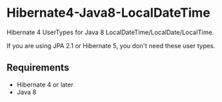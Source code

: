 # Hibernate4-Java8-LocalDateTime

Hibernate 4 UserTypes for Java 8 LocalDateTime/LocalDate/LocalTime.

If you are using JPA 2.1 or Hibernate 5, you don't need these user types.

## Requirements
* Hibernate 4 or later
* Java 8
